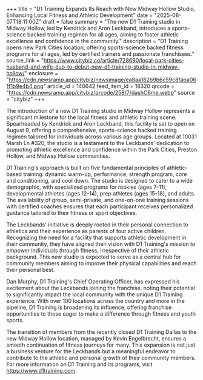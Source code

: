 +++
title = "D1 Training Expands Its Reach with New Midway Hollow Studio, Enhancing Local Fitness and Athletic Development"
date = "2025-08-07T18:11:00Z"
draft = false
summary = "The new D1 Training studio in Midway Hollow, led by Kendrick and Aron Leckband, introduces a sports-science backed training regimen for all ages, aiming to foster athletic excellence and confidence in the community."
description = "D1 Training opens new Park Cities location, offering sports-science backed fitness programs for all ages, led by certified trainers and passionate franchisees."
source_link = "https://www.citybiz.co/article/728690/local-park-cities-husband-and-wife-duo-to-debut-new-d1-training-studio-in-midway-hollow/"
enclosure = "https://cdn.newsramp.app/citybiz/newsimage/ea8aa182b9b6c59c8faba061f1b9e4b4.png"
article_id = 140642
feed_item_id = 18320
qrcode = "https://cdn.newsramp.app/citybiz/qrcode/258/7/dashC6me.webp"
source = "citybiz"
+++

<p>The introduction of a new D1 Training studio in Midway Hollow represents a significant milestone for the local fitness and athletic training scene. Spearheaded by Kendrick and Aron Leckband, this facility is set to open on August 9, offering a comprehensive, sports-science backed training regimen tailored for individuals across various age groups. Located at 10031 Marsh Ln #320, the studio is a testament to the Leckbands' dedication to promoting athletic excellence and confidence within the Park Cities, Preston Hollow, and Midway Hollow communities.</p><p>D1 Training's approach is built on five fundamental principles of athletic-based training: dynamic warm-up, performance, strength program, core and conditioning, and cool down. The studio is designed to cater to a wide demographic, with specialized programs for rookies (ages 7-11), developmental athletes (ages 12-14), prep athletes (ages 15-18), and adults. The availability of group, semi-private, and one-on-one training sessions with certified coaches ensures that each participant receives personalized guidance tailored to their fitness or sport objectives.</p><p>The Leckbands' initiative is deeply rooted in their personal connection to athletics and their experience as parents of four active children. Recognizing the need for a facility that supports athletic development in their community, they have aligned their vision with D1 Training's mission to empower individuals through fitness, irrespective of their athletic background. This new studio is expected to serve as a central hub for community members aiming to improve their physical capabilities and reach their personal best.</p><p>Dan Murphy, D1 Training's Chief Operating Officer, has expressed his excitement about the Leckbands joining the franchise, noting their potential to significantly impact the local community with the unique D1 Training experience. With over 100 locations across the country and more in the pipeline, D1 Training is broadening its influence, offering franchise opportunities to those eager to make a difference through fitness and youth sports.</p><p>The transition of members from the recently closed D1 Training Dallas to the new Midway Hollow location, managed by Kevin Engelbrecht, ensures a smooth continuation of fitness journeys for many. This expansion is not just a business venture for the Leckbands but a meaningful endeavor to contribute to the athletic and personal growth of their community members. For more information on D1 Training and its programs, visit <a href='https://www.d1training.com' rel='nofollow' target='_blank'>https://www.d1training.com</a>.</p>